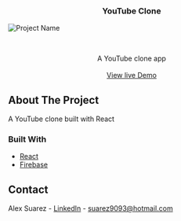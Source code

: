  <h3 align="center">YouTube Clone</h3>
 
![Project Name](gif/youtube.gif)

<!-- PROJECT LOGO -->
<br />
<p align="center">
  
  </a>
  <p align="center">
    A YouTube clone app
    <br />
    <br />
    <a href="https://clone-308318.web.app/">View live Demo</a>
  </p>
</p>

<!-- ABOUT THE PROJECT -->

## About The Project

A YouTube clone built with React

### Built With

- [React](https://reactjs.org/)
- [Firebase](https://firebase.google.com/)

## Contact

Alex Suarez - [LinkedIn](https://www.linkedin.com/in/alexsuarez9093/) - suarez9093@hotmail.com

